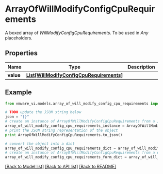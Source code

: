 # ArrayOfWillModifyConfigCpuRequirements

A boxed array of *WillModifyConfigCpuRequirements*. To be used in *Any* placeholders. 

## Properties
Name | Type | Description | Notes
------------ | ------------- | ------------- | -------------
**value** | [**List[WillModifyConfigCpuRequirements]**](WillModifyConfigCpuRequirements.md) |  | 

## Example

```python
from vmware_vi.models.array_of_will_modify_config_cpu_requirements import ArrayOfWillModifyConfigCpuRequirements

# TODO update the JSON string below
json = "{}"
# create an instance of ArrayOfWillModifyConfigCpuRequirements from a JSON string
array_of_will_modify_config_cpu_requirements_instance = ArrayOfWillModifyConfigCpuRequirements.from_json(json)
# print the JSON string representation of the object
print ArrayOfWillModifyConfigCpuRequirements.to_json()

# convert the object into a dict
array_of_will_modify_config_cpu_requirements_dict = array_of_will_modify_config_cpu_requirements_instance.to_dict()
# create an instance of ArrayOfWillModifyConfigCpuRequirements from a dict
array_of_will_modify_config_cpu_requirements_form_dict = array_of_will_modify_config_cpu_requirements.from_dict(array_of_will_modify_config_cpu_requirements_dict)
```
[[Back to Model list]](../README.md#documentation-for-models) [[Back to API list]](../README.md#documentation-for-api-endpoints) [[Back to README]](../README.md)


